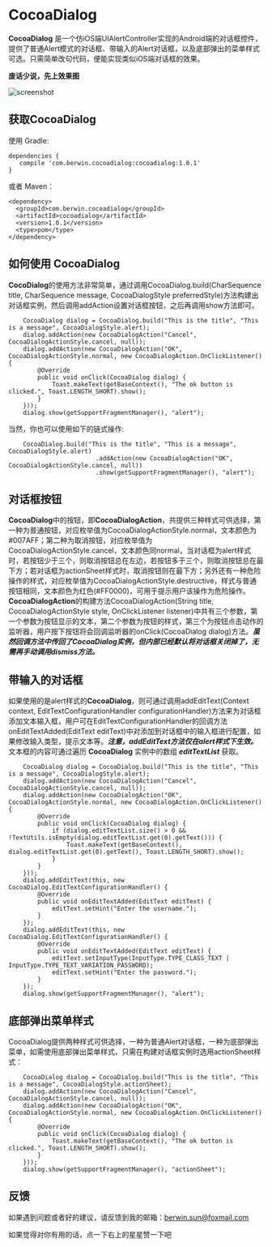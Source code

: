 CocoaDialog
========

**CocoaDialog** 是一个仿iOS端UIAlertController实现的Android端的对话框控件，提供了普通Alert模式的对话框、带输入的Alert对话框，以及底部弹出的菜单样式可选。只需简单改句代码，便能实现类似iOS端对话框的效果。  

**废话少说，先上效果图**  

![screenshot](https://github.com/swx007/CocoaDialog/blob/master/screenshot/screenshot.gif)

**获取CocoaDialog**
--------
使用 Gradle:
```
dependencies {
   compile 'com.berwin.cocoadialog:cocoadialog:1.0.1'
}
```
或者 Maven：
```
<dependency>
  <groupId>com.berwin.cocoadialog</groupId>
  <artifactId>cocoadialog</artifactId>
  <version>1.0.1</version>
  <type>pom</type>
</dependency>
```

**如何使用 CocoaDialog**
--------

**CocoDialog**的使用方法非常简单，通过调用CocoaDialog.build(CharSequence title, CharSequence message, CocoaDialogStyle preferredStyle)方法构建出对话框实例，然后调用addAction设置对话框按钮，之后再调用show方法即可。

```
    CocoaDialog dialog = CocoaDialog.build("This is the title", "This is a message", CocoaDialogStyle.alert);  
    dialog.addAction(new CocoaDialogAction("Cancel", CocoaDialogActionStyle.cancel, null));
    dialog.addAction(new CocoaDialogAction("OK", CocoaDialogActionStyle.normal, new CocoaDialogAction.OnClickListener() {
        @Override
        public void onClick(CocoaDialog dialog) {
            Toast.makeText(getBaseContext(), "The ok button is clicked.", Toast.LENGTH_SHORT).show();
        }
    }));
    dialog.show(getSupportFragmentManager(), "alert");
```
当然，你也可以使用如下的链式操作:

```
	CocoaDialog.build("This is the title", "This is a message", CocoaDialogStyle.alert)
                        .addAction(new CocoaDialogAction("OK", CocoaDialogActionStyle.cancel, null))
                        .show(getSupportFragmentManager(), "alert");
```

**对话框按钮**
--------
**CocoaDialog**中的按钮，即**CocoaDialogAction**，共提供三种样式可供选择，第一种为普通按钮，对应枚举值为CocoaDialogActionStyle.normal，文本颜色为#007AFF；第二种为取消按钮，对应枚举值为CocoaDialogActionStyle.cancel，文本颜色同normal，当对话框为alert样式时，若按钮少于三个，则取消按钮总在左边，若按钮多于三个，则取消按钮总在最下方；若对话框为actionSheet样式时，取消按钮则在最下方；另外还有一种危险操作的样式，对应枚举值为CocoaDialogActionStyle.destructive，样式与普通按钮相同，文本颜色为红色(#FF0000)，可用于提示用户该操作为危险操作。  
**CocoaDialogAction**的构建方法CocoaDialogAction(String title, CocoaDialogActionStyle style, OnClickListener listener)中共有三个参数，第一个参数为按钮显示的文本，第二个参数为按钮的样式，第三个为按钮点击动作的监听器，用户按下按钮将会回调监听器的onClick(CocoaDialog dialog)方法。***虽然回调方法中传回了CocoaDialog实例，但内部已经默认将对话框关闭掉了，无需再手动调用dismiss方法。***


**带输入的对话框**
--------
如果使用的是alert样式的**CocoaDialog**，则可通过调用addEditText(Context context, EditTextConfigurationHandler configurationHandler)方法来为对话框添加文本输入框，用户可在EditTextConfigurationHandler的回调方法onEditTextAdded(EditText editText)中对添加到对话框中的输入框进行配置，如果修改输入类型，提示文本等。***注意，addEditText方法仅在alert样式下生效。***  
文本框的内容可通过遍历 **CocoaDialog** 实例中的数组 ***editTextList*** 获取。

```
    CocoaDialog dialog = CocoaDialog.build("This is the title", "This is a message", CocoaDialogStyle.alert);
    dialog.addAction(new CocoaDialogAction("Cancel", CocoaDialogActionStyle.cancel, null));
    dialog.addAction(new CocoaDialogAction("OK", CocoaDialogActionStyle.normal, new CocoaDialogAction.OnClickListener() {
        @Override
        public void onClick(CocoaDialog dialog) {
            if (dialog.editTextList.size() > 0 && !TextUtils.isEmpty(dialog.editTextList.get(0).getText())) {
                Toast.makeText(getBaseContext(), dialog.editTextList.get(0).getText(), Toast.LENGTH_SHORT).show();
            }
        }
    }));
    dialog.addEditText(this, new CocoaDialog.EditTextConfigurationHandler() {
        @Override
        public void onEditTextAdded(EditText editText) {
            editText.setHint("Enter the username.");
        }
    });
    dialog.addEditText(this, new CocoaDialog.EditTextConfigurationHandler() {
        @Override
        public void onEditTextAdded(EditText editText) {
            editText.setInputType(InputType.TYPE_CLASS_TEXT | InputType.TYPE_TEXT_VARIATION_PASSWORD);
            editText.setHint("Enter the password.");
        }
    });
    dialog.show(getSupportFragmentManager(), "alert");
```


**底部弹出菜单样式**
--------
CocoaDialog提供两种样式可供选择，一种为普通Alert对话框，一种为底部弹出菜单，如需使用底部弹出菜单样式，只需在构建对话框实例时选用actionSheet样式：

```
    CocoaDialog dialog = CocoaDialog.build("This is the title", "This is a message", CocoaDialogStyle.actionSheet);
    dialog.addAction(new CocoaDialogAction("Cancel", CocoaDialogActionStyle.cancel, null));
    dialog.addAction(new CocoaDialogAction("OK", CocoaDialogActionStyle.normal, new CocoaDialogAction.OnClickListener() {
        @Override
        public void onClick(CocoaDialog dialog) {
            Toast.makeText(getBaseContext(), "The ok button is clicked.", Toast.LENGTH_SHORT).show();
        }
    }));
    dialog.show(getSupportFragmentManager(), "actionSheet");
```


**反馈**
--------
如果遇到问题或者好的建议，请反馈到我的邮箱：berwin.sun@foxmail.com

如果觉得对你有用的话，点一下右上的星星赞一下吧
